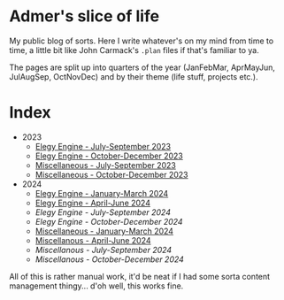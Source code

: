 
# Admer's slice of life

My public blog of sorts. Here I write whatever's on my mind from time to time, a little bit like John Carmack's `.plan` files if that's familiar to ya.

The pages are split up into quarters of the year (JanFebMar, AprMayJun, JulAugSep, OctNovDec) and by their theme (life stuff, projects etc.).

# Index

* 2023
	* [Elegy Engine - July-September 2023](pages/2023-q3-elegy.md)
	* [Elegy Engine - October-December 2023](pages/2023-q4-elegy.md)
	* [Miscellaneous - July-September 2023](pages/2023-q3-misc.md)
	* [Miscellaneous - October-December 2023](pages/2023-q4-misc.md)
* 2024
	* [Elegy Engine - January-March 2024](pages/2024-q1-elegy.md)
	* [Elegy Engine - April-June 2024](pages/2024-q2-elegy.md)
	* *Elegy Engine - July-September 2024*
	* *Elegy Engine - October-December 2024*
	* [Miscellaneous - January-March 2024](pages/2024-q1-misc.md)
	* [Miscellanous - April-June 2024](pages/2024-q2-misc.md)
	* *Miscellanous - July-September 2024*
	* *Miscellanous - October-December 2024*

All of this is rather manual work, it'd be neat if I had some sorta content management thingy... d'oh well, this works fine.

